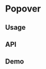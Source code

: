 <!--
TEST CASES
- right click anywhere to open a popover
- popover that follows a mouse when hovering over some element
-->

# Popover

## Usage

## API

## Demo